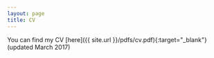 ```yaml
---
layout: page
title: CV
---
```


You can find my CV [here]({{ site.url }}/pdfs/cv.pdf){:target="_blank"} (updated March 2017)

